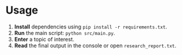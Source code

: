 # Usage

1. **Install** dependencies using `pip install -r requirements.txt`.
2. **Run** the main script: `python src/main.py`.
3. **Enter** a topic of interest.
4. **Read** the final output in the console or open `research_report.txt`.
